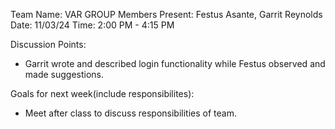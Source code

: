 Team Name: VAR GROUP
Members Present: Festus Asante, Garrit Reynolds
Date: 11/03/24
Time: 2:00 PM - 4:15 PM

Discussion Points:
   * Garrit wrote and described login functionality while Festus observed and made suggestions.
 

Goals for next week(include responsibilites): 
   * Meet after class to discuss responsibilities of team.